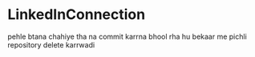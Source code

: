 # LinkedInConnection

pehle btana chahiye tha na commit karrna bhool rha hu
bekaar me pichli repository delete karrwadi
